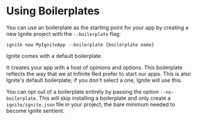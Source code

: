 # Using Boilerplates

You can use an boilerplate as the starting point for your app by creating a new
Ignite project with the `--boilerplate` flag:

```
ignite new MyIgniteApp --boilerplate {boilerplate name}
```

Ignite comes with a default boilerplate.

It creates your app with a host of opinions and options. This boilerplate reflects the way that we at Infinite Red prefer to start our apps. This is also Ignite's default boilerplate; if you don't select a one, Ignite will use this.

You can opt out of a boilerplate entirely by passing the option `--no-boilerplate`.  This will skip installing a boilerplate and only create a `ignite/ignite.json` file in your project; the bare minimum needed to become ignite sentient.

